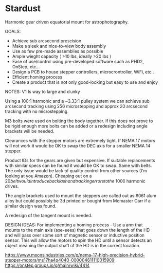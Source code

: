 # Stardust
Harmonic gear driven equatorial mount for astrophotography.

GOALS:
 - Achieve sub arcsecond prescision
 - Make a sleek and nice-to-view body assembly
 - Use as few pre-made assemblies as possible
 - Ample wieght capacity ( >10 lbs, ideally >20 lbs )
 - Ease of use/control using pre-developed software such as PHD2, OnStep, etc...
 - Design a PCB to house stepper controllers, microcrontroller, WiFi, etc..
 - Efficient homing process
 - Create a product that is not only good-looking but easy to use and enjoy

NOTES:
V1 Is way to large and clunky

Using a 100:1 harmonic and a ~3.33:1 pulley system we can achieve sub arcsecond tracking using 256 microstepping and approx 20 arcsecond tracking with no microstepping.

M3 bolts were used on bolting the body together. If this does not prove to be rigid enough more bolts can be added or a redesign including angle brackets will be needed.

Clearances with the stepper motors are extremely tight. If NEMA 17 motors will not work it would be OK to swap the DEC axis for a smaller NEMA 14 stepper.

Product IDs for the gears are given but expensive. If suitable replacements with similar specs can be found it would be OK to swap. Same with belts. The only issue would be lack of 
quality control from other sources (I'm looking at you Amazon). Cheaping out on a $20 belt would introduce backlash and tracking errors to the ~$1000 harmonic drives.

The angle brackets used to mount the steppers are called out as 6061 alum alloy but could possibly be 3d printed or bought from Mcmaster Carr if a similar design was found.

A redesign of the tangent mount is needed.

DESIGN IDEAS:
For implementing a homing process - Use a arm that mounts to the main axis (axe-eees) that goes down the length of the HD and will pass over some sort of magnetic sensor or inductive position
sensor. This will allow the motors to spin the HD until a sensor detects an object meaning the output shaft of the HD is in the correct location.

https://www.moonsindustries.com/p/nema-17-high-precision-hybrid-stepper-motors/ms17ha4p4040-000004611110015909
https://onstep.groups.io/g/main/wiki/4414
